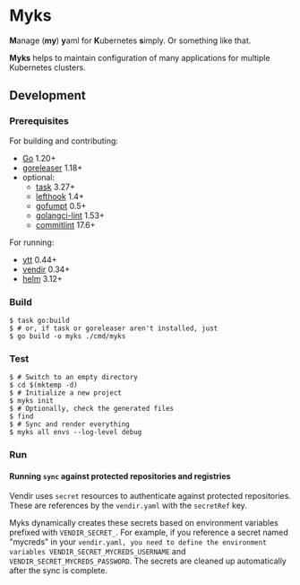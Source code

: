 # Myks

**M**anage (**my**) **y**aml for **K**ubernetes **s**imply. Or something like that.

**Myks** helps to maintain configuration of many applications for multiple Kubernetes clusters.

## Development

### Prerequisites

For building and contributing:

- [Go](https://golang.org/) 1.20+
- [goreleaser](https://goreleaser.com/) 1.18+
- optional:
  - [task](https://taskfile.dev/) 3.27+
  - [lefthook](https://github.com/evilmartians/lefthook) 1.4+
  - [gofumpt](https://github.com/mvdan/gofumpt) 0.5+
  - [golangci-lint](https://golangci-lint.run/) 1.53+
  - [commitlint](https://commitlint.js.org/#/) 17.6+

For running:

- [ytt](https://get-ytt.io/) 0.44+
- [vendir](https://carvel.dev/vendir/) 0.34+
- [helm](https://helm.sh/) 3.12+

### Build

```console
$ task go:build
$ # or, if task or goreleaser aren't installed, just
$ go build -o myks ./cmd/myks
```

### Test

```console
$ # Switch to an empty directory
$ cd $(mktemp -d)
$ # Initialize a new project
$ myks init
$ # Optionally, check the generated files
$ find
$ # Sync and render everything
$ myks all envs --log-level debug
```

### Run

#### Running `sync` against protected repositories and registries

Vendir uses `secret` resources to authenticate against protected repositories. These are references by the `vendir.yaml` with the `secretRef` key. 

Myks dynamically creates these secrets based on environment variables prefixed with `VENDIR_SECRET_`.
For example, if you reference a secret named "mycreds" in your `vendir.yaml, you need to define the environment variables VENDIR_SECRET_MYCREDS_USERNAME` and `VENDIR_SECRET_MYCREDS_PASSWORD`. The secrets are cleaned up automatically after the sync is complete.
